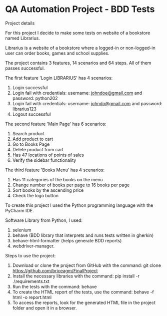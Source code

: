 # QA Automation Project - BDD Tests 

Project details

For this project I decide to make some tests on website of a bookstore named Librarius.

Librarius is a website of a bookstore where a logged-in or non-logged-in user can order books, games and school supplies.

The project contains 3 features, 14 scenarios and 64 steps. All of them passes successful.

The first feature 'Login LIBRARIUS' has 4 scenarios:
1. Login successful
2. Login fail with credentials: username: johndoe@gmail.com and password: python202
3. Login fail with credentials: username: johndo@gmail.com and password: librarius123
4. Logout successful

The second feature 'Main Page' has 6 scenarios:
1. Search product
2. Add product to cart
3. Go to Books Page
4. Delete product from cart
5. Has 47 locations of points of sales
6. Verify the sidebar functionality

The third feature 'Books Menu' has 4 scenarios:
1. Has 11 categories of the books on the menu
2. Change number of books per page to 16 books per page
3. Sort books by the ascending price
4. Check the logo button

To create this project I used the Python programming language with the PyCharm IDE.

Software Library from Python, I used:
1. selenium
2. behave (BDD library that interprets and runs tests written in gherkin)
3. behave-html-formatter (helps generate BDD reports)
4. webdriver-manager.

Steps to use the project:
1. Download or clone the project from GitHub with the command: git clone https://github.com/briceagm/FinalProject
2. Install the necessary libraries with the command: pip install -r .\requirements.txt
3. Run the tests with the command: behave
4. To create the HTML report of the tests, use the command: behave -f html -o report.html
5. To access the reports, look for the generated HTML file in the project folder and open it in a browser.